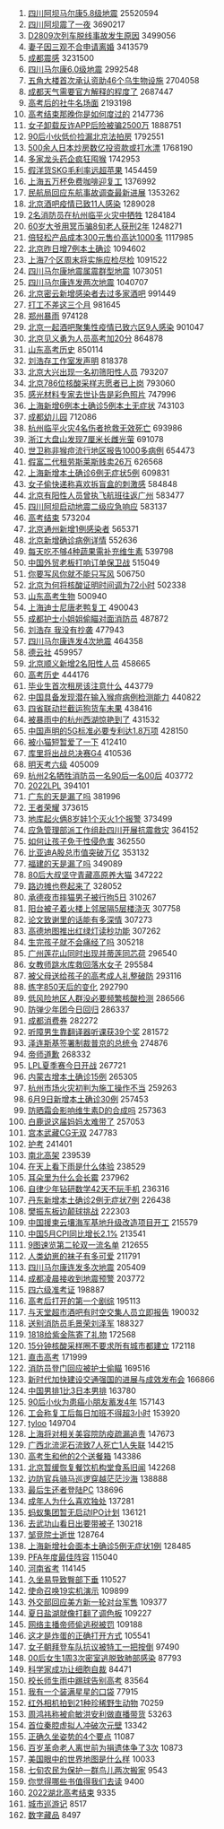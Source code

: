 1. [四川阿坝马尔康5.8级地震](https://s.weibo.com//weibo?q=%23%E5%9B%9B%E5%B7%9D%E9%98%BF%E5%9D%9D%E9%A9%AC%E5%B0%94%E5%BA%B75.8%E7%BA%A7%E5%9C%B0%E9%9C%87%23&Refer=top) 25520594
2. [四川阿坝震了一夜](https://s.weibo.com//weibo?q=%23%E5%9B%9B%E5%B7%9D%E9%98%BF%E5%9D%9D%E9%9C%87%E4%BA%86%E4%B8%80%E5%A4%9C%23&Refer=top) 3690217
3. [D2809次列车脱线事故发生原因](https://s.weibo.com//weibo?q=%23D2809%E6%AC%A1%E5%88%97%E8%BD%A6%E8%84%B1%E7%BA%BF%E4%BA%8B%E6%95%85%E5%8F%91%E7%94%9F%E5%8E%9F%E5%9B%A0%23&Refer=top) 3499056
4. [妻子因三观不合申请离婚](https://s.weibo.com//weibo?q=%23%E5%A6%BB%E5%AD%90%E5%9B%A0%E4%B8%89%E8%A7%82%E4%B8%8D%E5%90%88%E7%94%B3%E8%AF%B7%E7%A6%BB%E5%A9%9A%23&Refer=top) 3413579
5. [成都震感](https://s.weibo.com//weibo?q=%23%E6%88%90%E9%83%BD%E9%9C%87%E6%84%9F%23&Refer=top) 3231500
6. [四川马尔康6.0级地震](https://s.weibo.com//weibo?q=%23%E5%9B%9B%E5%B7%9D%E9%A9%AC%E5%B0%94%E5%BA%B76.0%E7%BA%A7%E5%9C%B0%E9%9C%87%23&Refer=top) 2992548
7. [五角大楼首次承认资助46个乌生物设施](https://s.weibo.com//weibo?q=%23%E4%BA%94%E8%A7%92%E5%A4%A7%E6%A5%BC%E9%A6%96%E6%AC%A1%E6%89%BF%E8%AE%A4%E8%B5%84%E5%8A%A946%E4%B8%AA%E4%B9%8C%E7%94%9F%E7%89%A9%E8%AE%BE%E6%96%BD%23&Refer=top) 2704058
8. [成都天气需要官方解释的程度了](https://s.weibo.com//weibo?q=%23%E6%88%90%E9%83%BD%E5%A4%A9%E6%B0%94%E9%9C%80%E8%A6%81%E5%AE%98%E6%96%B9%E8%A7%A3%E9%87%8A%E7%9A%84%E7%A8%8B%E5%BA%A6%E4%BA%86%23&Refer=top) 2687447
9. [高考后的社牛名场面](https://s.weibo.com//weibo?q=%23%E9%AB%98%E8%80%83%E5%90%8E%E7%9A%84%E7%A4%BE%E7%89%9B%E5%90%8D%E5%9C%BA%E9%9D%A2%23&Refer=top) 2193198
10. [高考结束那晚你是如何度过的](https://s.weibo.com//weibo?q=%23%E9%AB%98%E8%80%83%E7%BB%93%E6%9D%9F%E9%82%A3%E6%99%9A%E4%BD%A0%E6%98%AF%E5%A6%82%E4%BD%95%E5%BA%A6%E8%BF%87%E7%9A%84%23&Refer=top) 2147736
11. [女子卸载反诈APP后险被骗2500万](https://s.weibo.com//weibo?q=%23%E5%A5%B3%E5%AD%90%E5%8D%B8%E8%BD%BD%E5%8F%8D%E8%AF%88APP%E5%90%8E%E9%99%A9%E8%A2%AB%E9%AA%972500%E4%B8%87%23&Refer=top) 1888751
12. [90后小伙低价捡漏北京法拍房](https://s.weibo.com//weibo?q=%2390%E5%90%8E%E5%B0%8F%E4%BC%99%E4%BD%8E%E4%BB%B7%E6%8D%A1%E6%BC%8F%E5%8C%97%E4%BA%AC%E6%B3%95%E6%8B%8D%E6%88%BF%23&Refer=top) 1792551
13. [500余人日本炒房数亿投资款或打水漂](https://s.weibo.com//weibo?q=%23500%E4%BD%99%E4%BA%BA%E6%97%A5%E6%9C%AC%E7%82%92%E6%88%BF%E6%95%B0%E4%BA%BF%E6%8A%95%E8%B5%84%E6%AC%BE%E6%88%96%E6%89%93%E6%B0%B4%E6%BC%82%23&Refer=top) 1768190
14. [多家龙头药企疯狂囤猴](https://s.weibo.com//weibo?q=%23%E5%A4%9A%E5%AE%B6%E9%BE%99%E5%A4%B4%E8%8D%AF%E4%BC%81%E7%96%AF%E7%8B%82%E5%9B%A4%E7%8C%B4%23&Refer=top) 1742953
15. [假洋货SKG毛利率远超苹果](https://s.weibo.com//weibo?q=%23%E5%81%87%E6%B4%8B%E8%B4%A7SKG%E6%AF%9B%E5%88%A9%E7%8E%87%E8%BF%9C%E8%B6%85%E8%8B%B9%E6%9E%9C%23&Refer=top) 1454459
16. [上海五万杯免费咖啡迎复工](https://s.weibo.com//weibo?q=%23%E4%B8%8A%E6%B5%B7%E4%BA%94%E4%B8%87%E6%9D%AF%E5%85%8D%E8%B4%B9%E5%92%96%E5%95%A1%E8%BF%8E%E5%A4%8D%E5%B7%A5%23&Refer=top) 1376992
17. [民航局回应东航事故调查最新进展](https://s.weibo.com//weibo?q=%23%E6%B0%91%E8%88%AA%E5%B1%80%E5%9B%9E%E5%BA%94%E4%B8%9C%E8%88%AA%E4%BA%8B%E6%95%85%E8%B0%83%E6%9F%A5%E6%9C%80%E6%96%B0%E8%BF%9B%E5%B1%95%23&Refer=top) 1353262
18. [北京酒吧疫情已致11人感染](https://s.weibo.com//weibo?q=%23%E5%8C%97%E4%BA%AC%E9%85%92%E5%90%A7%E7%96%AB%E6%83%85%E5%B7%B2%E8%87%B411%E4%BA%BA%E6%84%9F%E6%9F%93%23&Refer=top) 1289028
19. [2名消防员在杭州临平火灾中牺牲](https://s.weibo.com//weibo?q=%232%E5%90%8D%E6%B6%88%E9%98%B2%E5%91%98%E5%9C%A8%E6%9D%AD%E5%B7%9E%E4%B8%B4%E5%B9%B3%E7%81%AB%E7%81%BE%E4%B8%AD%E7%89%BA%E7%89%B2%23&Refer=top) 1284184
20. [60岁大爷用冥币骗8旬老人获刑2年](https://s.weibo.com//weibo?q=%2360%E5%B2%81%E5%A4%A7%E7%88%B7%E7%94%A8%E5%86%A5%E5%B8%81%E9%AA%978%E6%97%AC%E8%80%81%E4%BA%BA%E8%8E%B7%E5%88%912%E5%B9%B4%23&Refer=top) 1248271
21. [倍轻松产品成本300元售价高达1000多](https://s.weibo.com//weibo?q=%23%E5%80%8D%E8%BD%BB%E6%9D%BE%E4%BA%A7%E5%93%81%E6%88%90%E6%9C%AC300%E5%85%83%E5%94%AE%E4%BB%B7%E9%AB%98%E8%BE%BE1000%E5%A4%9A%23&Refer=top) 1117985
22. [北京昨日增7例本土确诊](https://s.weibo.com//weibo?q=%23%E5%8C%97%E4%BA%AC%E6%98%A8%E6%97%A5%E5%A2%9E7%E4%BE%8B%E6%9C%AC%E5%9C%9F%E7%A1%AE%E8%AF%8A%23&Refer=top) 1094602
23. [上海7个区周末将实施应检尽检](https://s.weibo.com//weibo?q=%23%E4%B8%8A%E6%B5%B77%E4%B8%AA%E5%8C%BA%E5%91%A8%E6%9C%AB%E5%B0%86%E5%AE%9E%E6%96%BD%E5%BA%94%E6%A3%80%E5%B0%BD%E6%A3%80%23&Refer=top) 1091522
24. [四川马尔康地震属震群型地震](https://s.weibo.com//weibo?q=%23%E5%9B%9B%E5%B7%9D%E9%A9%AC%E5%B0%94%E5%BA%B7%E5%9C%B0%E9%9C%87%E5%B1%9E%E9%9C%87%E7%BE%A4%E5%9E%8B%E5%9C%B0%E9%9C%87%23&Refer=top) 1073051
25. [四川马尔康连发两次地震](https://s.weibo.com//weibo?q=%23%E5%9B%9B%E5%B7%9D%E9%A9%AC%E5%B0%94%E5%BA%B7%E8%BF%9E%E5%8F%91%E4%B8%A4%E6%AC%A1%E5%9C%B0%E9%9C%87%23&Refer=top) 1040707
26. [北京密云新增感染者去过多家酒吧](https://s.weibo.com//weibo?q=%23%E5%8C%97%E4%BA%AC%E5%AF%86%E4%BA%91%E6%96%B0%E5%A2%9E%E6%84%9F%E6%9F%93%E8%80%85%E5%8E%BB%E8%BF%87%E5%A4%9A%E5%AE%B6%E9%85%92%E5%90%A7%23&Refer=top) 991449
27. [打工不差这三个月](https://s.weibo.com//weibo?q=%23%E6%89%93%E5%B7%A5%E4%B8%8D%E5%B7%AE%E8%BF%99%E4%B8%89%E4%B8%AA%E6%9C%88%23&Refer=top) 981645
28. [郑州暴雨](https://s.weibo.com//weibo?q=%23%E9%83%91%E5%B7%9E%E6%9A%B4%E9%9B%A8%23&Refer=top) 974128
29. [北京一起酒吧聚集性疫情已致六区9人感染](https://s.weibo.com//weibo?q=%23%E5%8C%97%E4%BA%AC%E4%B8%80%E8%B5%B7%E9%85%92%E5%90%A7%E8%81%9A%E9%9B%86%E6%80%A7%E7%96%AB%E6%83%85%E5%B7%B2%E8%87%B4%E5%85%AD%E5%8C%BA9%E4%BA%BA%E6%84%9F%E6%9F%93%23&Refer=top) 901047
30. [北京见义勇为人员高考加20分](https://s.weibo.com//weibo?q=%23%E5%8C%97%E4%BA%AC%E8%A7%81%E4%B9%89%E5%8B%87%E4%B8%BA%E4%BA%BA%E5%91%98%E9%AB%98%E8%80%83%E5%8A%A020%E5%88%86%23&Refer=top) 864878
31. [山东高考历史](https://s.weibo.com//weibo?q=%23%E5%B1%B1%E4%B8%9C%E9%AB%98%E8%80%83%E5%8E%86%E5%8F%B2%23&Refer=top) 850114
32. [刘浩存工作室发声明](https://s.weibo.com//weibo?q=%23%E5%88%98%E6%B5%A9%E5%AD%98%E5%B7%A5%E4%BD%9C%E5%AE%A4%E5%8F%91%E5%A3%B0%E6%98%8E%23&Refer=top) 818378
33. [北京大兴出现一名初筛阳性人员](https://s.weibo.com//weibo?q=%23%E5%8C%97%E4%BA%AC%E5%A4%A7%E5%85%B4%E5%87%BA%E7%8E%B0%E4%B8%80%E5%90%8D%E5%88%9D%E7%AD%9B%E9%98%B3%E6%80%A7%E4%BA%BA%E5%91%98%23&Refer=top) 793207
34. [北京786位核酸采样志愿者已上岗](https://s.weibo.com//weibo?q=%23%E5%8C%97%E4%BA%AC786%E4%BD%8D%E6%A0%B8%E9%85%B8%E9%87%87%E6%A0%B7%E5%BF%97%E6%84%BF%E8%80%85%E5%B7%B2%E4%B8%8A%E5%B2%97%23&Refer=top) 793060
35. [感光材料专家去世讣告是彩色照片](https://s.weibo.com//weibo?q=%23%E6%84%9F%E5%85%89%E6%9D%90%E6%96%99%E4%B8%93%E5%AE%B6%E5%8E%BB%E4%B8%96%E8%AE%A3%E5%91%8A%E6%98%AF%E5%BD%A9%E8%89%B2%E7%85%A7%E7%89%87%23&Refer=top) 747996
36. [上海新增6例本土确诊5例本土无症状](https://s.weibo.com//weibo?q=%23%E4%B8%8A%E6%B5%B7%E6%96%B0%E5%A2%9E6%E4%BE%8B%E6%9C%AC%E5%9C%9F%E7%A1%AE%E8%AF%8A5%E4%BE%8B%E6%9C%AC%E5%9C%9F%E6%97%A0%E7%97%87%E7%8A%B6%23&Refer=top) 743103
37. [成都幼儿园](https://s.weibo.com//weibo?q=%E6%88%90%E9%83%BD%E5%B9%BC%E5%84%BF%E5%9B%AD&Refer=top) 712086
38. [杭州临平火灾4名伤者抢救无效死亡](https://s.weibo.com//weibo?q=%23%E6%9D%AD%E5%B7%9E%E4%B8%B4%E5%B9%B3%E7%81%AB%E7%81%BE4%E5%90%8D%E4%BC%A4%E8%80%85%E6%8A%A2%E6%95%91%E6%97%A0%E6%95%88%E6%AD%BB%E4%BA%A1%23&Refer=top) 693986
39. [浙江大盘山发现7厘米长雌光萤](https://s.weibo.com//weibo?q=%23%E6%B5%99%E6%B1%9F%E5%A4%A7%E7%9B%98%E5%B1%B1%E5%8F%91%E7%8E%B07%E5%8E%98%E7%B1%B3%E9%95%BF%E9%9B%8C%E5%85%89%E8%90%A4%23&Refer=top) 691078
40. [世卫称非猴痘流行地区报告1000多病例](https://s.weibo.com//weibo?q=%23%E4%B8%96%E5%8D%AB%E7%A7%B0%E9%9D%9E%E7%8C%B4%E7%97%98%E6%B5%81%E8%A1%8C%E5%9C%B0%E5%8C%BA%E6%8A%A5%E5%91%8A1000%E5%A4%9A%E7%97%85%E4%BE%8B%23&Refer=top) 654473
41. [假富二代租劳斯莱斯贱卖26万](https://s.weibo.com//weibo?q=%23%E5%81%87%E5%AF%8C%E4%BA%8C%E4%BB%A3%E7%A7%9F%E5%8A%B3%E6%96%AF%E8%8E%B1%E6%96%AF%E8%B4%B1%E5%8D%9626%E4%B8%87%23&Refer=top) 626568
42. [上海新增本土确诊6例无症状5例](https://s.weibo.com//weibo?q=%23%E4%B8%8A%E6%B5%B7%E6%96%B0%E5%A2%9E%E6%9C%AC%E5%9C%9F%E7%A1%AE%E8%AF%8A6%E4%BE%8B%E6%97%A0%E7%97%87%E7%8A%B65%E4%BE%8B%23&Refer=top) 609831
43. [女子偷快递称喜欢拆盲盒的刺激感](https://s.weibo.com//weibo?q=%23%E5%A5%B3%E5%AD%90%E5%81%B7%E5%BF%AB%E9%80%92%E7%A7%B0%E5%96%9C%E6%AC%A2%E6%8B%86%E7%9B%B2%E7%9B%92%E7%9A%84%E5%88%BA%E6%BF%80%E6%84%9F%23&Refer=top) 584848
44. [北京有阳性人员曾执飞航班往返广州](https://s.weibo.com//weibo?q=%23%E5%8C%97%E4%BA%AC%E6%9C%89%E9%98%B3%E6%80%A7%E4%BA%BA%E5%91%98%E6%9B%BE%E6%89%A7%E9%A3%9E%E8%88%AA%E7%8F%AD%E5%BE%80%E8%BF%94%E5%B9%BF%E5%B7%9E%23&Refer=top) 583477
45. [四川阿坝启动地震二级应急响应](https://s.weibo.com//weibo?q=%23%E5%9B%9B%E5%B7%9D%E9%98%BF%E5%9D%9D%E5%90%AF%E5%8A%A8%E5%9C%B0%E9%9C%87%E4%BA%8C%E7%BA%A7%E5%BA%94%E6%80%A5%E5%93%8D%E5%BA%94%23&Refer=top) 583137
46. [高考结束](https://s.weibo.com//weibo?q=%23%E9%AB%98%E8%80%83%E7%BB%93%E6%9D%9F%23&Refer=top) 573204
47. [北京通州新增1例感染者](https://s.weibo.com//weibo?q=%23%E5%8C%97%E4%BA%AC%E9%80%9A%E5%B7%9E%E6%96%B0%E5%A2%9E1%E4%BE%8B%E6%84%9F%E6%9F%93%E8%80%85%23&Refer=top) 565371
48. [北京新增确诊病例详情](https://s.weibo.com//weibo?q=%23%E5%8C%97%E4%BA%AC%E6%96%B0%E5%A2%9E%E7%A1%AE%E8%AF%8A%E7%97%85%E4%BE%8B%E8%AF%A6%E6%83%85%23&Refer=top) 552636
49. [每天吃不够4种蔬果需补充维生素](https://s.weibo.com//weibo?q=%23%E6%AF%8F%E5%A4%A9%E5%90%83%E4%B8%8D%E5%A4%9F4%E7%A7%8D%E8%94%AC%E6%9E%9C%E9%9C%80%E8%A1%A5%E5%85%85%E7%BB%B4%E7%94%9F%E7%B4%A0%23&Refer=top) 539798
50. [中国外贸老板打响订单保卫战](https://s.weibo.com//weibo?q=%23%E4%B8%AD%E5%9B%BD%E5%A4%96%E8%B4%B8%E8%80%81%E6%9D%BF%E6%89%93%E5%93%8D%E8%AE%A2%E5%8D%95%E4%BF%9D%E5%8D%AB%E6%88%98%23&Refer=top) 515049
51. [你要写风你就不能只写风](https://s.weibo.com//weibo?q=%23%E4%BD%A0%E8%A6%81%E5%86%99%E9%A3%8E%E4%BD%A0%E5%B0%B1%E4%B8%8D%E8%83%BD%E5%8F%AA%E5%86%99%E9%A3%8E%23&Refer=top) 506750
52. [北京为何将核酸证明时间调为72小时](https://s.weibo.com//weibo?q=%23%E5%8C%97%E4%BA%AC%E4%B8%BA%E4%BD%95%E5%B0%86%E6%A0%B8%E9%85%B8%E8%AF%81%E6%98%8E%E6%97%B6%E9%97%B4%E8%B0%83%E4%B8%BA72%E5%B0%8F%E6%97%B6%23&Refer=top) 502338
53. [山东高考生物](https://s.weibo.com//weibo?q=%23%E5%B1%B1%E4%B8%9C%E9%AB%98%E8%80%83%E7%94%9F%E7%89%A9%23&Refer=top) 500940
54. [上海迪士尼唐老鸭复工](https://s.weibo.com//weibo?q=%23%E4%B8%8A%E6%B5%B7%E8%BF%AA%E5%A3%AB%E5%B0%BC%E5%94%90%E8%80%81%E9%B8%AD%E5%A4%8D%E5%B7%A5%23&Refer=top) 490043
55. [成都护士小姐姐偷瞄对面消防员](https://s.weibo.com//weibo?q=%23%E6%88%90%E9%83%BD%E6%8A%A4%E5%A3%AB%E5%B0%8F%E5%A7%90%E5%A7%90%E5%81%B7%E7%9E%84%E5%AF%B9%E9%9D%A2%E6%B6%88%E9%98%B2%E5%91%98%23&Refer=top) 487872
56. [刘浩存 我没有抄袭](https://s.weibo.com//weibo?q=%E5%88%98%E6%B5%A9%E5%AD%98%20%E6%88%91%E6%B2%A1%E6%9C%89%E6%8A%84%E8%A2%AD&Refer=top) 477943
57. [四川马尔康连发4次地震](https://s.weibo.com//weibo?q=%23%E5%9B%9B%E5%B7%9D%E9%A9%AC%E5%B0%94%E5%BA%B7%E8%BF%9E%E5%8F%914%E6%AC%A1%E5%9C%B0%E9%9C%87%23&Refer=top) 464358
58. [德云社](https://s.weibo.com//weibo?q=%E5%BE%B7%E4%BA%91%E7%A4%BE&Refer=top) 459957
59. [北京顺义新增2名阳性人员](https://s.weibo.com//weibo?q=%23%E5%8C%97%E4%BA%AC%E9%A1%BA%E4%B9%89%E6%96%B0%E5%A2%9E2%E5%90%8D%E9%98%B3%E6%80%A7%E4%BA%BA%E5%91%98%23&Refer=top) 458665
60. [高考历史](https://s.weibo.com//weibo?q=%E9%AB%98%E8%80%83%E5%8E%86%E5%8F%B2&Refer=top) 444176
61. [毕业生首次租房该注意什么](https://s.weibo.com//weibo?q=%23%E6%AF%95%E4%B8%9A%E7%94%9F%E9%A6%96%E6%AC%A1%E7%A7%9F%E6%88%BF%E8%AF%A5%E6%B3%A8%E6%84%8F%E4%BB%80%E4%B9%88%23&Refer=top) 443779
62. [中国具备发现潜在输入猴痘病例检测能力](https://s.weibo.com//weibo?q=%23%E4%B8%AD%E5%9B%BD%E5%85%B7%E5%A4%87%E5%8F%91%E7%8E%B0%E6%BD%9C%E5%9C%A8%E8%BE%93%E5%85%A5%E7%8C%B4%E7%97%98%E7%97%85%E4%BE%8B%E6%A3%80%E6%B5%8B%E8%83%BD%E5%8A%9B%23&Refer=top) 440822
63. [四省联动拦截运狗货车未果](https://s.weibo.com//weibo?q=%23%E5%9B%9B%E7%9C%81%E8%81%94%E5%8A%A8%E6%8B%A6%E6%88%AA%E8%BF%90%E7%8B%97%E8%B4%A7%E8%BD%A6%E6%9C%AA%E6%9E%9C%23&Refer=top) 438416
64. [被暴雨中的杭州西湖惊艳到了](https://s.weibo.com//weibo?q=%23%E8%A2%AB%E6%9A%B4%E9%9B%A8%E4%B8%AD%E7%9A%84%E6%9D%AD%E5%B7%9E%E8%A5%BF%E6%B9%96%E6%83%8A%E8%89%B3%E5%88%B0%E4%BA%86%23&Refer=top) 431532
65. [中国声明的5G标准必要专利达1.8万项](https://s.weibo.com//weibo?q=%23%E4%B8%AD%E5%9B%BD%E5%A3%B0%E6%98%8E%E7%9A%845G%E6%A0%87%E5%87%86%E5%BF%85%E8%A6%81%E4%B8%93%E5%88%A9%E8%BE%BE1.8%E4%B8%87%E9%A1%B9%23&Refer=top) 428150
66. [被小猫短暂爱了一下](https://s.weibo.com//weibo?q=%23%E8%A2%AB%E5%B0%8F%E7%8C%AB%E7%9F%AD%E6%9A%82%E7%88%B1%E4%BA%86%E4%B8%80%E4%B8%8B%23&Refer=top) 412410
67. [库里将出战总决赛G4](https://s.weibo.com//weibo?q=%23%E5%BA%93%E9%87%8C%E5%B0%86%E5%87%BA%E6%88%98%E6%80%BB%E5%86%B3%E8%B5%9BG4%23&Refer=top) 410536
68. [明天考六级](https://s.weibo.com//weibo?q=%E6%98%8E%E5%A4%A9%E8%80%83%E5%85%AD%E7%BA%A7&Refer=top) 405009
69. [杭州2名牺牲消防员一名90后一名00后](https://s.weibo.com//weibo?q=%23%E6%9D%AD%E5%B7%9E2%E5%90%8D%E7%89%BA%E7%89%B2%E6%B6%88%E9%98%B2%E5%91%98%E4%B8%80%E5%90%8D90%E5%90%8E%E4%B8%80%E5%90%8D00%E5%90%8E%23&Refer=top) 403772
70. [2022LPL](https://s.weibo.com//weibo?q=2022LPL&Refer=top) 394101
71. [广东的天是漏了吗](https://s.weibo.com//weibo?q=%23%E5%B9%BF%E4%B8%9C%E7%9A%84%E5%A4%A9%E6%98%AF%E6%BC%8F%E4%BA%86%E5%90%97%23&Refer=top) 381996
72. [王者荣耀](https://s.weibo.com//weibo?q=%E7%8E%8B%E8%80%85%E8%8D%A3%E8%80%80&Refer=top) 373615
73. [地库起火俩8岁娃1个灭火1个报警](https://s.weibo.com//weibo?q=%23%E5%9C%B0%E5%BA%93%E8%B5%B7%E7%81%AB%E4%BF%A98%E5%B2%81%E5%A8%831%E4%B8%AA%E7%81%AD%E7%81%AB1%E4%B8%AA%E6%8A%A5%E8%AD%A6%23&Refer=top) 373499
74. [应急管理部派工作组赴四川开展抗震救灾](https://s.weibo.com//weibo?q=%23%E5%BA%94%E6%80%A5%E7%AE%A1%E7%90%86%E9%83%A8%E6%B4%BE%E5%B7%A5%E4%BD%9C%E7%BB%84%E8%B5%B4%E5%9B%9B%E5%B7%9D%E5%BC%80%E5%B1%95%E6%8A%97%E9%9C%87%E6%95%91%E7%81%BE%23&Refer=top) 364152
75. [如何让孩子免于性侵危害](https://s.weibo.com//weibo?q=%23%E5%A6%82%E4%BD%95%E8%AE%A9%E5%AD%A9%E5%AD%90%E5%85%8D%E4%BA%8E%E6%80%A7%E4%BE%B5%E5%8D%B1%E5%AE%B3%23&Refer=top) 362550
76. [比亚迪A股总市值突破万亿](https://s.weibo.com//weibo?q=%23%E6%AF%94%E4%BA%9A%E8%BF%AAA%E8%82%A1%E6%80%BB%E5%B8%82%E5%80%BC%E7%AA%81%E7%A0%B4%E4%B8%87%E4%BA%BF%23&Refer=top) 353132
77. [福建的天是漏了吗](https://s.weibo.com//weibo?q=%23%E7%A6%8F%E5%BB%BA%E7%9A%84%E5%A4%A9%E6%98%AF%E6%BC%8F%E4%BA%86%E5%90%97%23&Refer=top) 349089
78. [80后大叔坚守青藏高原养大猫](https://s.weibo.com//weibo?q=%2380%E5%90%8E%E5%A4%A7%E5%8F%94%E5%9D%9A%E5%AE%88%E9%9D%92%E8%97%8F%E9%AB%98%E5%8E%9F%E5%85%BB%E5%A4%A7%E7%8C%AB%23&Refer=top) 347222
79. [路边摊也卷起来了](https://s.weibo.com//weibo?q=%23%E8%B7%AF%E8%BE%B9%E6%91%8A%E4%B9%9F%E5%8D%B7%E8%B5%B7%E6%9D%A5%E4%BA%86%23&Refer=top) 328052
80. [承德夜市摔猫男子被行拘5日](https://s.weibo.com//weibo?q=%23%E6%89%BF%E5%BE%B7%E5%A4%9C%E5%B8%82%E6%91%94%E7%8C%AB%E7%94%B7%E5%AD%90%E8%A2%AB%E8%A1%8C%E6%8B%985%E6%97%A5%23&Refer=top) 310267
81. [阳台被子着火楼上邻居隔5层楼浇灭](https://s.weibo.com//weibo?q=%23%E9%98%B3%E5%8F%B0%E8%A2%AB%E5%AD%90%E7%9D%80%E7%81%AB%E6%A5%BC%E4%B8%8A%E9%82%BB%E5%B1%85%E9%9A%945%E5%B1%82%E6%A5%BC%E6%B5%87%E7%81%AD%23&Refer=top) 307758
82. [论文致谢里的话能有多深情](https://s.weibo.com//weibo?q=%23%E8%AE%BA%E6%96%87%E8%87%B4%E8%B0%A2%E9%87%8C%E7%9A%84%E8%AF%9D%E8%83%BD%E6%9C%89%E5%A4%9A%E6%B7%B1%E6%83%85%23&Refer=top) 307273
83. [高德地图推出红绿灯读秒功能](https://s.weibo.com//weibo?q=%23%E9%AB%98%E5%BE%B7%E5%9C%B0%E5%9B%BE%E6%8E%A8%E5%87%BA%E7%BA%A2%E7%BB%BF%E7%81%AF%E8%AF%BB%E7%A7%92%E5%8A%9F%E8%83%BD%23&Refer=top) 307262
84. [生完孩子就不会痛经了吗](https://s.weibo.com//weibo?q=%23%E7%94%9F%E5%AE%8C%E5%AD%A9%E5%AD%90%E5%B0%B1%E4%B8%8D%E4%BC%9A%E7%97%9B%E7%BB%8F%E4%BA%86%E5%90%97%23&Refer=top) 305218
85. [广州莲花山同时出现并蒂莲同芯荷](https://s.weibo.com//weibo?q=%23%E5%B9%BF%E5%B7%9E%E8%8E%B2%E8%8A%B1%E5%B1%B1%E5%90%8C%E6%97%B6%E5%87%BA%E7%8E%B0%E5%B9%B6%E8%92%82%E8%8E%B2%E5%90%8C%E8%8A%AF%E8%8D%B7%23&Refer=top) 296540
86. [女教师跳水库救回落水女子](https://s.weibo.com//weibo?q=%23%E5%A5%B3%E6%95%99%E5%B8%88%E8%B7%B3%E6%B0%B4%E5%BA%93%E6%95%91%E5%9B%9E%E8%90%BD%E6%B0%B4%E5%A5%B3%E5%AD%90%23&Refer=top) 295584
87. [被父母送给孩子的高考成人礼整破防](https://s.weibo.com//weibo?q=%23%E8%A2%AB%E7%88%B6%E6%AF%8D%E9%80%81%E7%BB%99%E5%AD%A9%E5%AD%90%E7%9A%84%E9%AB%98%E8%80%83%E6%88%90%E4%BA%BA%E7%A4%BC%E6%95%B4%E7%A0%B4%E9%98%B2%23&Refer=top) 293116
88. [练字850天后的变化](https://s.weibo.com//weibo?q=%23%E7%BB%83%E5%AD%97850%E5%A4%A9%E5%90%8E%E7%9A%84%E5%8F%98%E5%8C%96%23&Refer=top) 292790
89. [低风险地区人群没必要频繁核酸检测](https://s.weibo.com//weibo?q=%23%E4%BD%8E%E9%A3%8E%E9%99%A9%E5%9C%B0%E5%8C%BA%E4%BA%BA%E7%BE%A4%E6%B2%A1%E5%BF%85%E8%A6%81%E9%A2%91%E7%B9%81%E6%A0%B8%E9%85%B8%E6%A3%80%E6%B5%8B%23&Refer=top) 286566
90. [防弹少年团今日回归](https://s.weibo.com//weibo?q=%23%E9%98%B2%E5%BC%B9%E5%B0%91%E5%B9%B4%E5%9B%A2%E4%BB%8A%E6%97%A5%E5%9B%9E%E5%BD%92%23&Refer=top) 286337
91. [成都消费券](https://s.weibo.com//weibo?q=%23%E6%88%90%E9%83%BD%E6%B6%88%E8%B4%B9%E5%88%B8%23&Refer=top) 282272
92. [听障男生靠翻译器听课获39个奖](https://s.weibo.com//weibo?q=%23%E5%90%AC%E9%9A%9C%E7%94%B7%E7%94%9F%E9%9D%A0%E7%BF%BB%E8%AF%91%E5%99%A8%E5%90%AC%E8%AF%BE%E8%8E%B739%E4%B8%AA%E5%A5%96%23&Refer=top) 281572
93. [泽连斯基签署制裁普京的总统令](https://s.weibo.com//weibo?q=%23%E6%B3%BD%E8%BF%9E%E6%96%AF%E5%9F%BA%E7%AD%BE%E7%BD%B2%E5%88%B6%E8%A3%81%E6%99%AE%E4%BA%AC%E7%9A%84%E6%80%BB%E7%BB%9F%E4%BB%A4%23&Refer=top) 274876
94. [帝师道歉](https://s.weibo.com//weibo?q=%23%E5%B8%9D%E5%B8%88%E9%81%93%E6%AD%89%23&Refer=top) 268332
95. [LPL夏季赛今日开战](https://s.weibo.com//weibo?q=%23LPL%E5%A4%8F%E5%AD%A3%E8%B5%9B%E4%BB%8A%E6%97%A5%E5%BC%80%E6%88%98%23&Refer=top) 267721
96. [内蒙古增本土确诊15例](https://s.weibo.com//weibo?q=%23%E5%86%85%E8%92%99%E5%8F%A4%E5%A2%9E%E6%9C%AC%E5%9C%9F%E7%A1%AE%E8%AF%8A15%E4%BE%8B%23&Refer=top) 265305
97. [杭州市场火灾初判为施工操作不当](https://s.weibo.com//weibo?q=%23%E6%9D%AD%E5%B7%9E%E5%B8%82%E5%9C%BA%E7%81%AB%E7%81%BE%E5%88%9D%E5%88%A4%E4%B8%BA%E6%96%BD%E5%B7%A5%E6%93%8D%E4%BD%9C%E4%B8%8D%E5%BD%93%23&Refer=top) 259263
98. [6月9日新增本土确诊30例](https://s.weibo.com//weibo?q=%236%E6%9C%889%E6%97%A5%E6%96%B0%E5%A2%9E%E6%9C%AC%E5%9C%9F%E7%A1%AE%E8%AF%8A30%E4%BE%8B%23&Refer=top) 257453
99. [防晒霜会影响维生素D的合成吗](https://s.weibo.com//weibo?q=%23%E9%98%B2%E6%99%92%E9%9C%9C%E4%BC%9A%E5%BD%B1%E5%93%8D%E7%BB%B4%E7%94%9F%E7%B4%A0D%E7%9A%84%E5%90%88%E6%88%90%E5%90%97%23&Refer=top) 257363
100. [白鹿说这届妈妈太难带了](https://s.weibo.com//weibo?q=%23%E7%99%BD%E9%B9%BF%E8%AF%B4%E8%BF%99%E5%B1%8A%E5%A6%88%E5%A6%88%E5%A4%AA%E9%9A%BE%E5%B8%A6%E4%BA%86%23&Refer=top) 257053
101. [宫本武藏CG无双](https://s.weibo.com//weibo?q=%23%E5%AE%AB%E6%9C%AC%E6%AD%A6%E8%97%8FCG%E6%97%A0%E5%8F%8C%23&Refer=top) 247783
102. [护考](https://s.weibo.com//weibo?q=%E6%8A%A4%E8%80%83&Refer=top) 241401
103. [南北高架](https://s.weibo.com//weibo?q=%E5%8D%97%E5%8C%97%E9%AB%98%E6%9E%B6&Refer=top) 239539
104. [在天上看下雨是什么体验](https://s.weibo.com//weibo?q=%23%E5%9C%A8%E5%A4%A9%E4%B8%8A%E7%9C%8B%E4%B8%8B%E9%9B%A8%E6%98%AF%E4%BB%80%E4%B9%88%E4%BD%93%E9%AA%8C%23&Refer=top) 238529
105. [耳朵里为什么会长霉](https://s.weibo.com//weibo?q=%23%E8%80%B3%E6%9C%B5%E9%87%8C%E4%B8%BA%E4%BB%80%E4%B9%88%E4%BC%9A%E9%95%BF%E9%9C%89%23&Refer=top) 237962
106. [自律少年钻研数学42天不玩手机](https://s.weibo.com//weibo?q=%23%E8%87%AA%E5%BE%8B%E5%B0%91%E5%B9%B4%E9%92%BB%E7%A0%94%E6%95%B0%E5%AD%A642%E5%A4%A9%E4%B8%8D%E7%8E%A9%E6%89%8B%E6%9C%BA%23&Refer=top) 236316
107. [丹东新增本土确诊2例无症状7例](https://s.weibo.com//weibo?q=%23%E4%B8%B9%E4%B8%9C%E6%96%B0%E5%A2%9E%E6%9C%AC%E5%9C%9F%E7%A1%AE%E8%AF%8A2%E4%BE%8B%E6%97%A0%E7%97%87%E7%8A%B67%E4%BE%8B%23&Refer=top) 226438
108. [樊振东板边颠球挑战](https://s.weibo.com//weibo?q=%23%E6%A8%8A%E6%8C%AF%E4%B8%9C%E6%9D%BF%E8%BE%B9%E9%A2%A0%E7%90%83%E6%8C%91%E6%88%98%23&Refer=top) 222303
109. [中国援柬云壤海军基地升级改造项目开工](https://s.weibo.com//weibo?q=%23%E4%B8%AD%E5%9B%BD%E6%8F%B4%E6%9F%AC%E4%BA%91%E5%A3%A4%E6%B5%B7%E5%86%9B%E5%9F%BA%E5%9C%B0%E5%8D%87%E7%BA%A7%E6%94%B9%E9%80%A0%E9%A1%B9%E7%9B%AE%E5%BC%80%E5%B7%A5%23&Refer=top) 215579
110. [中国5月CPI同比增长2.1%](https://s.weibo.com//weibo?q=%23%E4%B8%AD%E5%9B%BD5%E6%9C%88CPI%E5%90%8C%E6%AF%94%E5%A2%9E%E9%95%BF2.1%25%23&Refer=top) 213541
111. [9图速览第二轮双一流名单](https://s.weibo.com//weibo?q=%239%E5%9B%BE%E9%80%9F%E8%A7%88%E7%AC%AC%E4%BA%8C%E8%BD%AE%E5%8F%8C%E4%B8%80%E6%B5%81%E5%90%8D%E5%8D%95%23&Refer=top) 212655
112. [人类幼崽的袜子有多可爱](https://s.weibo.com//weibo?q=%23%E4%BA%BA%E7%B1%BB%E5%B9%BC%E5%B4%BD%E7%9A%84%E8%A2%9C%E5%AD%90%E6%9C%89%E5%A4%9A%E5%8F%AF%E7%88%B1%23&Refer=top) 211791
113. [四川马尔康连发多次地震](https://s.weibo.com//weibo?q=%23%E5%9B%9B%E5%B7%9D%E9%A9%AC%E5%B0%94%E5%BA%B7%E8%BF%9E%E5%8F%91%E5%A4%9A%E6%AC%A1%E5%9C%B0%E9%9C%87%23&Refer=top) 205409
114. [成都凌晨接收到地震预警](https://s.weibo.com//weibo?q=%23%E6%88%90%E9%83%BD%E5%87%8C%E6%99%A8%E6%8E%A5%E6%94%B6%E5%88%B0%E5%9C%B0%E9%9C%87%E9%A2%84%E8%AD%A6%23&Refer=top) 203772
115. [四六级准考证](https://s.weibo.com//weibo?q=%23%E5%9B%9B%E5%85%AD%E7%BA%A7%E5%87%86%E8%80%83%E8%AF%81%23&Refer=top) 198887
116. [高考后打开的第一个剧综](https://s.weibo.com//weibo?q=%23%E9%AB%98%E8%80%83%E5%90%8E%E6%89%93%E5%BC%80%E7%9A%84%E7%AC%AC%E4%B8%80%E4%B8%AA%E5%89%A7%E7%BB%BC%23&Refer=top) 195113
117. [与天堂超市酒吧有时空交集人员立即报告](https://s.weibo.com//weibo?q=%23%E4%B8%8E%E5%A4%A9%E5%A0%82%E8%B6%85%E5%B8%82%E9%85%92%E5%90%A7%E6%9C%89%E6%97%B6%E7%A9%BA%E4%BA%A4%E9%9B%86%E4%BA%BA%E5%91%98%E7%AB%8B%E5%8D%B3%E6%8A%A5%E5%91%8A%23&Refer=top) 190032
118. [送别消防员毛景荣刘泽军](https://s.weibo.com//weibo?q=%23%E9%80%81%E5%88%AB%E6%B6%88%E9%98%B2%E5%91%98%E6%AF%9B%E6%99%AF%E8%8D%A3%E5%88%98%E6%B3%BD%E5%86%9B%23&Refer=top) 188327
119. [1818给紫金陈寄了礼物](https://s.weibo.com//weibo?q=1818%E7%BB%99%E7%B4%AB%E9%87%91%E9%99%88%E5%AF%84%E4%BA%86%E7%A4%BC%E7%89%A9&Refer=top) 172568
120. [15分钟核酸采样圈不要求所有城市都建立](https://s.weibo.com//weibo?q=%2315%E5%88%86%E9%92%9F%E6%A0%B8%E9%85%B8%E9%87%87%E6%A0%B7%E5%9C%88%E4%B8%8D%E8%A6%81%E6%B1%82%E6%89%80%E6%9C%89%E5%9F%8E%E5%B8%82%E9%83%BD%E5%BB%BA%E7%AB%8B%23&Refer=top) 172118
121. [直击高考](https://s.weibo.com//weibo?q=%23%E7%9B%B4%E5%87%BB%E9%AB%98%E8%80%83%23&Refer=top) 171999
122. [消防员登门回应被护士偷瞄](https://s.weibo.com//weibo?q=%23%E6%B6%88%E9%98%B2%E5%91%98%E7%99%BB%E9%97%A8%E5%9B%9E%E5%BA%94%E8%A2%AB%E6%8A%A4%E5%A3%AB%E5%81%B7%E7%9E%84%23&Refer=top) 169516
123. [新时代加快建设交通强国的进展与成效发布会](https://s.weibo.com//weibo?q=%23%E6%96%B0%E6%97%B6%E4%BB%A3%E5%8A%A0%E5%BF%AB%E5%BB%BA%E8%AE%BE%E4%BA%A4%E9%80%9A%E5%BC%BA%E5%9B%BD%E7%9A%84%E8%BF%9B%E5%B1%95%E4%B8%8E%E6%88%90%E6%95%88%E5%8F%91%E5%B8%83%E4%BC%9A%23&Refer=top) 166866
124. [中国男排1比3日本男排](https://s.weibo.com//weibo?q=%23%E4%B8%AD%E5%9B%BD%E7%94%B7%E6%8E%921%E6%AF%943%E6%97%A5%E6%9C%AC%E7%94%B7%E6%8E%92%23&Refer=top) 163780
125. [90后小伙为患癌小朋友蓄发4年](https://s.weibo.com//weibo?q=%2390%E5%90%8E%E5%B0%8F%E4%BC%99%E4%B8%BA%E6%82%A3%E7%99%8C%E5%B0%8F%E6%9C%8B%E5%8F%8B%E8%93%84%E5%8F%914%E5%B9%B4%23&Refer=top) 157143
126. [工会称复工后每日加班不得超3小时](https://s.weibo.com//weibo?q=%23%E5%B7%A5%E4%BC%9A%E7%A7%B0%E5%A4%8D%E5%B7%A5%E5%90%8E%E6%AF%8F%E6%97%A5%E5%8A%A0%E7%8F%AD%E4%B8%8D%E5%BE%97%E8%B6%853%E5%B0%8F%E6%97%B6%23&Refer=top) 153920
127. [tyloo](https://s.weibo.com//weibo?q=tyloo&Refer=top) 149704
128. [上海将对相关美容院防疫疏漏追责](https://s.weibo.com//weibo?q=%23%E4%B8%8A%E6%B5%B7%E5%B0%86%E5%AF%B9%E7%9B%B8%E5%85%B3%E7%BE%8E%E5%AE%B9%E9%99%A2%E9%98%B2%E7%96%AB%E7%96%8F%E6%BC%8F%E8%BF%BD%E8%B4%A3%23&Refer=top) 147673
129. [广西北流泥石流致7人死亡1人失联](https://s.weibo.com//weibo?q=%23%E5%B9%BF%E8%A5%BF%E5%8C%97%E6%B5%81%E6%B3%A5%E7%9F%B3%E6%B5%81%E8%87%B47%E4%BA%BA%E6%AD%BB%E4%BA%A11%E4%BA%BA%E5%A4%B1%E8%81%94%23&Refer=top) 144215
130. [高考生和他的2个送餐箱](https://s.weibo.com//weibo?q=%23%E9%AB%98%E8%80%83%E7%94%9F%E5%92%8C%E4%BB%96%E7%9A%842%E4%B8%AA%E9%80%81%E9%A4%90%E7%AE%B1%23&Refer=top) 143386
131. [北京暂缓恢复餐饮机构堂食系旧闻](https://s.weibo.com//weibo?q=%23%E5%8C%97%E4%BA%AC%E6%9A%82%E7%BC%93%E6%81%A2%E5%A4%8D%E9%A4%90%E9%A5%AE%E6%9C%BA%E6%9E%84%E5%A0%82%E9%A3%9F%E7%B3%BB%E6%97%A7%E9%97%BB%23&Refer=top) 142268
132. [边防官兵骑马巡逻穿越茫茫沙海](https://s.weibo.com//weibo?q=%23%E8%BE%B9%E9%98%B2%E5%AE%98%E5%85%B5%E9%AA%91%E9%A9%AC%E5%B7%A1%E9%80%BB%E7%A9%BF%E8%B6%8A%E8%8C%AB%E8%8C%AB%E6%B2%99%E6%B5%B7%23&Refer=top) 138888
133. [最后生还者登陆PC](https://s.weibo.com//weibo?q=%23%E6%9C%80%E5%90%8E%E7%94%9F%E8%BF%98%E8%80%85%E7%99%BB%E9%99%86PC%23&Refer=top) 138696
134. [成年人为什么喜欢独处](https://s.weibo.com//weibo?q=%23%E6%88%90%E5%B9%B4%E4%BA%BA%E4%B8%BA%E4%BB%80%E4%B9%88%E5%96%9C%E6%AC%A2%E7%8B%AC%E5%A4%84%23&Refer=top) 137281
135. [蚂蚁集团暂无启动IPO计划](https://s.weibo.com//weibo?q=%23%E8%9A%82%E8%9A%81%E9%9B%86%E5%9B%A2%E6%9A%82%E6%97%A0%E5%90%AF%E5%8A%A8IPO%E8%AE%A1%E5%88%92%23&Refer=top) 136121
136. [去武功山看日出要带被子](https://s.weibo.com//weibo?q=%23%E5%8E%BB%E6%AD%A6%E5%8A%9F%E5%B1%B1%E7%9C%8B%E6%97%A5%E5%87%BA%E8%A6%81%E5%B8%A6%E8%A2%AB%E5%AD%90%23&Refer=top) 130218
137. [邹竞院士逝世](https://s.weibo.com//weibo?q=%23%E9%82%B9%E7%AB%9E%E9%99%A2%E5%A3%AB%E9%80%9D%E4%B8%96%23&Refer=top) 128764
138. [上海新增社会面本土确诊5例无症状1例](https://s.weibo.com//weibo?q=%23%E4%B8%8A%E6%B5%B7%E6%96%B0%E5%A2%9E%E7%A4%BE%E4%BC%9A%E9%9D%A2%E6%9C%AC%E5%9C%9F%E7%A1%AE%E8%AF%8A5%E4%BE%8B%E6%97%A0%E7%97%87%E7%8A%B61%E4%BE%8B%23&Refer=top) 128485
139. [PFA年度最佳阵容](https://s.weibo.com//weibo?q=%23PFA%E5%B9%B4%E5%BA%A6%E6%9C%80%E4%BD%B3%E9%98%B5%E5%AE%B9%23&Refer=top) 115040
140. [河南省考](https://s.weibo.com//weibo?q=%E6%B2%B3%E5%8D%97%E7%9C%81%E8%80%83&Refer=top) 114145
141. [久坐易导致臀部下垂](https://s.weibo.com//weibo?q=%23%E4%B9%85%E5%9D%90%E6%98%93%E5%AF%BC%E8%87%B4%E8%87%80%E9%83%A8%E4%B8%8B%E5%9E%82%23&Refer=top) 110527
142. [使命召唤19实机演示](https://s.weibo.com//weibo?q=%23%E4%BD%BF%E5%91%BD%E5%8F%AC%E5%94%A419%E5%AE%9E%E6%9C%BA%E6%BC%94%E7%A4%BA%23&Refer=top) 109899
143. [外交部回应美方新一轮对台军售](https://s.weibo.com//weibo?q=%23%E5%A4%96%E4%BA%A4%E9%83%A8%E5%9B%9E%E5%BA%94%E7%BE%8E%E6%96%B9%E6%96%B0%E4%B8%80%E8%BD%AE%E5%AF%B9%E5%8F%B0%E5%86%9B%E5%94%AE%23&Refer=top) 109377
144. [夏日盐湖就像打翻了调色板](https://s.weibo.com//weibo?q=%23%E5%A4%8F%E6%97%A5%E7%9B%90%E6%B9%96%E5%B0%B1%E5%83%8F%E6%89%93%E7%BF%BB%E4%BA%86%E8%B0%83%E8%89%B2%E6%9D%BF%23&Refer=top) 109227
145. [网络主播帝师偷逃税被罚](https://s.weibo.com//weibo?q=%23%E7%BD%91%E7%BB%9C%E4%B8%BB%E6%92%AD%E5%B8%9D%E5%B8%88%E5%81%B7%E9%80%83%E7%A8%8E%E8%A2%AB%E7%BD%9A%23&Refer=top) 109188
146. [这才是炸蛋的正确打开方式](https://s.weibo.com//weibo?q=%23%E8%BF%99%E6%89%8D%E6%98%AF%E7%82%B8%E8%9B%8B%E7%9A%84%E6%AD%A3%E7%A1%AE%E6%89%93%E5%BC%80%E6%96%B9%E5%BC%8F%23&Refer=top) 105541
147. [女子朝拜登车队抗议被特工一把按倒](https://s.weibo.com//weibo?q=%23%E5%A5%B3%E5%AD%90%E6%9C%9D%E6%8B%9C%E7%99%BB%E8%BD%A6%E9%98%9F%E6%8A%97%E8%AE%AE%E8%A2%AB%E7%89%B9%E5%B7%A5%E4%B8%80%E6%8A%8A%E6%8C%89%E5%80%92%23&Refer=top) 97490
148. [00后女生1周3次密室逃脱致肺部感染](https://s.weibo.com//weibo?q=%2300%E5%90%8E%E5%A5%B3%E7%94%9F1%E5%91%A83%E6%AC%A1%E5%AF%86%E5%AE%A4%E9%80%83%E8%84%B1%E8%87%B4%E8%82%BA%E9%83%A8%E6%84%9F%E6%9F%93%23&Refer=top) 87793
149. [科学家成功让细胞自裁](https://s.weibo.com//weibo?q=%23%E7%A7%91%E5%AD%A6%E5%AE%B6%E6%88%90%E5%8A%9F%E8%AE%A9%E7%BB%86%E8%83%9E%E8%87%AA%E8%A3%81%23&Refer=top) 84471
150. [校长师生雨中踢球告别高考](https://s.weibo.com//weibo?q=%23%E6%A0%A1%E9%95%BF%E5%B8%88%E7%94%9F%E9%9B%A8%E4%B8%AD%E8%B8%A2%E7%90%83%E5%91%8A%E5%88%AB%E9%AB%98%E8%80%83%23&Refer=top) 83564
151. [我有一个装满星星的口袋](https://s.weibo.com//weibo?q=%E6%88%91%E6%9C%89%E4%B8%80%E4%B8%AA%E8%A3%85%E6%BB%A1%E6%98%9F%E6%98%9F%E7%9A%84%E5%8F%A3%E8%A2%8B&Refer=top) 77915
152. [红外相机拍到21种珍稀野生动物](https://s.weibo.com//weibo?q=%23%E7%BA%A2%E5%A4%96%E7%9B%B8%E6%9C%BA%E6%8B%8D%E5%88%B021%E7%A7%8D%E7%8F%8D%E7%A8%80%E9%87%8E%E7%94%9F%E5%8A%A8%E7%89%A9%23&Refer=top) 70259
153. [周鸿祎称被俞敏洪安利做直播带货](https://s.weibo.com//weibo?q=%23%E5%91%A8%E9%B8%BF%E7%A5%8E%E7%A7%B0%E8%A2%AB%E4%BF%9E%E6%95%8F%E6%B4%AA%E5%AE%89%E5%88%A9%E5%81%9A%E7%9B%B4%E6%92%AD%E5%B8%A6%E8%B4%A7%23&Refer=top) 53263
154. [首位秦腔虚拟人冲破次元壁](https://s.weibo.com//weibo?q=%23%E9%A6%96%E4%BD%8D%E7%A7%A6%E8%85%94%E8%99%9A%E6%8B%9F%E4%BA%BA%E5%86%B2%E7%A0%B4%E6%AC%A1%E5%85%83%E5%A3%81%23&Refer=top) 13342
155. [正确久坐姿势的4个要点](https://s.weibo.com//weibo?q=%23%E6%AD%A3%E7%A1%AE%E4%B9%85%E5%9D%90%E5%A7%BF%E5%8A%BF%E7%9A%844%E4%B8%AA%E8%A6%81%E7%82%B9%23&Refer=top) 11087
156. [百岁革命老人离世前为捐遗体争了3次](https://s.weibo.com//weibo?q=%23%E7%99%BE%E5%B2%81%E9%9D%A9%E5%91%BD%E8%80%81%E4%BA%BA%E7%A6%BB%E4%B8%96%E5%89%8D%E4%B8%BA%E6%8D%90%E9%81%97%E4%BD%93%E4%BA%89%E4%BA%863%E6%AC%A1%23&Refer=top) 10873
157. [美国眼中的世界地图是什么样](https://s.weibo.com//weibo?q=%23%E7%BE%8E%E5%9B%BD%E7%9C%BC%E4%B8%AD%E7%9A%84%E4%B8%96%E7%95%8C%E5%9C%B0%E5%9B%BE%E6%98%AF%E4%BB%80%E4%B9%88%E6%A0%B7%23&Refer=top) 10033
158. [七旬农民为保护一群鸟儿两次搬家](https://s.weibo.com//weibo?q=%23%E4%B8%83%E6%97%AC%E5%86%9C%E6%B0%91%E4%B8%BA%E4%BF%9D%E6%8A%A4%E4%B8%80%E7%BE%A4%E9%B8%9F%E5%84%BF%E4%B8%A4%E6%AC%A1%E6%90%AC%E5%AE%B6%23&Refer=top) 9543
159. [你觉得哪些书值得我们去读](https://s.weibo.com//weibo?q=%23%E4%BD%A0%E8%A7%89%E5%BE%97%E5%93%AA%E4%BA%9B%E4%B9%A6%E5%80%BC%E5%BE%97%E6%88%91%E4%BB%AC%E5%8E%BB%E8%AF%BB%23&Refer=top) 9400
160. [2022湖北高考结束](https://s.weibo.com//weibo?q=%232022%E6%B9%96%E5%8C%97%E9%AB%98%E8%80%83%E7%BB%93%E6%9D%9F%23&Refer=top) 9335
161. [城市巡游记](https://s.weibo.com//weibo?q=%23%E5%9F%8E%E5%B8%82%E5%B7%A1%E6%B8%B8%E8%AE%B0%23&Refer=top) 8517
162. [数字藏品](https://s.weibo.com//weibo?q=%E6%95%B0%E5%AD%97%E8%97%8F%E5%93%81&Refer=top) 8497
